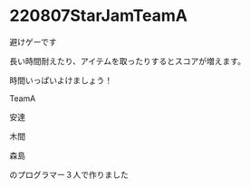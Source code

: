 # 220807StarJamTeamA

避けゲーです

長い時間耐えたり、アイテムを取ったりするとスコアが増えます。

時間いっぱいよけましょう！

TeamA

安達

木間

森島

のプログラマー３人で作りました
